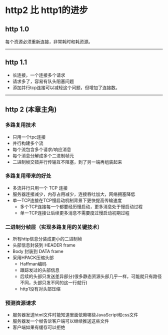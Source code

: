 # http2 比 http1的进步

## http 1.0

每个资源必须重新连接，非常耗时和耗资源。

---

## http 1.1

- 长连接，一个连接多个请求
- 请求多了，容易有队头阻塞问题
- 添加并行tcp连接可以减轻这个问题，但增加了连接数。

---

## http 2 (本章主角)

### 多路复用技术

- 只用一个tpc连接
- 并行构建多个流
- 每个流包含多个请求/响应消息
- 每个消息分解成多个二进制帧元
- 二进制帧交错并行传输互不阻塞，到了另一端再组装起来

### 多路复用带来的好处

- 多流并行只用一个 TCP 连接
- 服务器连接减少，内存占用减少，连接吞吐加大，网络拥塞降低
- 单一TCP连接在TCP慢启动机制背景下更快提高传输速度
  - 多个TCP连接每一个都要经历慢启动，更多消息处于慢启动过程
  - 单一TCP连接让后续更多消息不需要度过慢启动初期过程

### 二进制分帧层（实现多路复用的关键技术）

- 所有http信息分装成更小的二进制帧
- 头部信息封装到 HEADER frame
- Body 封装到 DATA frame
- 采用HPACK压缩头部
  - Haffman编码
  - 跟踪发过的头部信息
  - 后续的头部只发送差异部分(很多静态资源头部几乎一样，可能就只有路径不同，头部只发不同的这一行就行)
  - http1没有对头部压缩

### 预测资源请求

- 服务器发送html文件时能知道里面依赖哪些JavaScript和css文件
- 服务器发一个帧告诉客户端可以继续推送这些文件
- 客户端如果有缓存可以拒绝